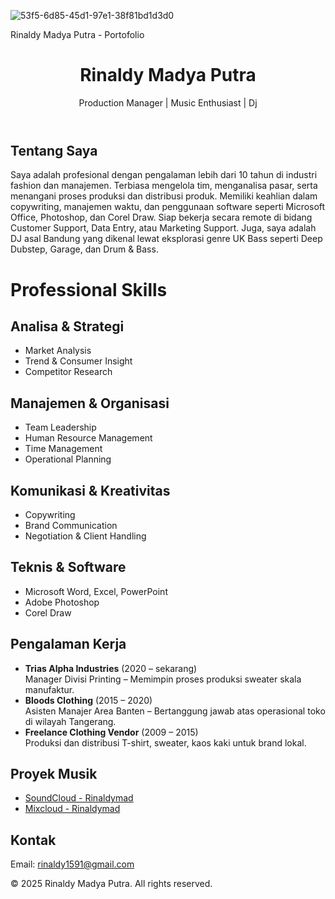 ![53f5-6d85-45d1-97e1-38f81bd1d3d0](https://github.com/user-attachments/assets/8fae7e0b-d483-4712-adba-9838e0671f43)


Rinaldy Madya Putra - Portofolio
    

<header>
  <h1>Rinaldy Madya Putra</h1>
  <p>Production Manager | Music Enthusiast | Dj</p>
</header>

<div class="container">
  <h2>Tentang Saya</h2>
  <p> Saya adalah profesional dengan pengalaman lebih dari 10 tahun di industri fashion dan manajemen. Terbiasa mengelola tim, menganalisa pasar, serta menangani proses produksi dan distribusi produk. Memiliki keahlian dalam copywriting, manajemen waktu, dan penggunaan software seperti Microsoft Office, Photoshop, dan Corel Draw. Siap bekerja secara remote di bidang Customer Support, Data Entry, atau Marketing Support. Juga, saya adalah DJ asal Bandung yang dikenal lewat eksplorasi genre UK Bass seperti Deep Dubstep, Garage, dan Drum & Bass.</p>

<h1><stong>Professional Skills</stong></h1>
<head>
  <meta charset="UTF-8">
  <meta name="viewport" content="width=device-width, initial-scale=1">
 
</header>

<div class="container">

  <h2>Analisa & Strategi</h2>
  <ul>
    <li>Market Analysis</li>
    <li>Trend & Consumer Insight</li>
    <li>Competitor Research</li>
  </ul>

  <h2>Manajemen & Organisasi</h2>
  <ul>
    <li>Team Leadership</li>
    <li>Human Resource Management</li>
    <li>Time Management</li>
    <li>Operational Planning</li>
  </ul>

  <h2>Komunikasi & Kreativitas</h2>
  <ul>
    <li>Copywriting</li>
    <li>Brand Communication</li>
    <li>Negotiation & Client Handling</li>
  </ul>

  <h2>Teknis & Software</h2>
  <ul>
    <li>Microsoft Word, Excel, PowerPoint</li>
    <li>Adobe Photoshop</li>
    <li>Corel Draw</li>
  </ul>

</div>
  

 <h2>Pengalaman Kerja</h2>
  <ul>
    <li><strong>Trias Alpha Industries</strong> (2020 – sekarang)  
      <br>Manager Divisi Printing – Memimpin proses produksi sweater skala manufaktur.</li>
    <li><strong>Bloods Clothing</strong> (2015 – 2020)  
      <br>Asisten Manajer Area Banten – Bertanggung jawab atas operasional toko di wilayah Tangerang.</li>
    <li><strong>Freelance Clothing Vendor</strong> (2009 – 2015)  
      <br>Produksi dan distribusi T-shirt, sweater, kaos kaki untuk brand lokal.</li>
  </ul>

  <h2>Proyek Musik</h2>
  <ul>
    <li><a href="https://soundcloud.com/rinaldymad" target="_blank">SoundCloud - Rinaldymad</a></li>
    <li><a href="https://www.mixcloud.com/rinaldymad" target="_blank">Mixcloud - Rinaldymad</a></li>
  </ul>

  <h2>Kontak</h2>
  <p>Email: <a href="mailto:rinaldymad@gmail.com">rinaldy1591@gmail.com</a></p>
</div>

<footer>
  &copy; 2025 Rinaldy Madya Putra. All rights reserved.
</footer>

</body>
</html>
